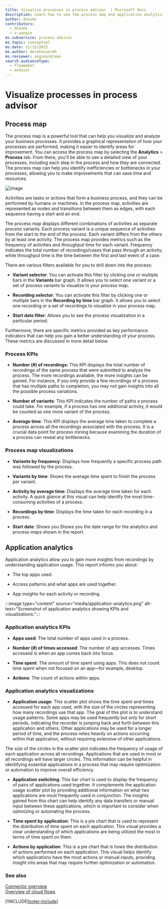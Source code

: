 ```yaml
---
title: Visualize processes in process advisor  | Microsoft Docs
description: Learn how to use the process map and application analytics to gain understanding of app usage and insight into where opportunities for improvement exist.
author: donums
contributors:
  - donums
  - v-aangie 
ms.subservice: process-advisor
ms.topic: conceptual
ms.date: 11/15/2022
ms.author: derahonuorah
ms.reviewer: angieandrews
search.audienceType:
  - flowmaker
  - enduser
---
```


# Visualize processes in process advisor

## Process map

The process map is a powerful tool that can help you visualize and analyze your business processes. It provides a graphical representation of how your processes are performed, making it easier to identify areas for improvement. You can access the process map by selecting the **Analytics** > **Process** tab. From there, you'll be able to see a detailed view of your processes, including each step in the process and how they are connected. The process map can help you identify inefficiencies or bottlenecks in your processes, allowing you to make improvements that can save time and resources.

![image](https://github.com/MicrosoftDocs/power-automate-docs-pr/assets/113051637/3fe3f98c-6418-4679-804b-5c650940b93c)


Activities are tasks or actions that form a business process, and they can be performed by humans or machines. In the process map, activities are represented as nodes and transitions between them as edges, with each sequence having a start and an end.

The process map displays different combinations of activities as separate process variants. Each process variant is a unique sequence of activities from the start to the end of the process. Each variant differs from the others by at least one activity. The process map provides metrics such as the frequency of activities and throughput time for each variant. Frequency indicates the total number of recordings/cases that pass through an activity, while throughput time is the time between the first and last event of a case.

There are various filters available for you to drill down into the process:

- **Variant selector**: You can activate this filter by clicking one or multiple bars in the **Variants** bar graph. It allows you to select one variant or a set of process variants to visualize in your process map.

- **Recording selector**: You can activiate this filter by clicking one or multiple bars in the **Recording by time** bar graph. It allows you to select one recording or a set of recordings to visualize in your process map.

- **Start date filter**: Allows you to see the process visualization in a particular period. 

Furthermore, there are specific metrics provided as key performance indicators that can help you gain a better understanding of your process. These metrics are discussed in more detail below.

### Process KPIs

- **Number (#) of recordings:** This KPI displays the total number of recordings of the same process that were submitted to analyze the process. The more recordings available, the more insights can be gained. For instance, if you only provide a few recordings of a process that has multiple paths to completion, you may not gain insights into all the possible process variations.

- **Number of variants**: This KPI indicates the number of paths a process could take. For example, if a process has one additional activity, it would be counted as one more variant of the process.

- **Average time**: This KPI displays the average time taken to complete a process across all the recordings associated with the process. It is a crucial data point for process mining because examining the duration of a process can reveal any bottlenecks.

### Process map visualizations

- **Variants by frequency**: Displays how frequently a specific process path was followed by the process.

- **Variants by time**: Shows the average time spent to finish the process per variant.

- **Activity by average time**: Displays the average time taken for each activity. A quick glance at this visual can help identify the most time-consuming activities of a process.

- **Recordings by time**: Displays the time taken for each recording in a process.

- **Start date**: Shows you Shows you the date range for the analytics and process maps shown in the report.

## Application analytics

Application analytics allow you to gain more insights from recordings by understanding application usage. This report informs you about:

- The top apps used.

- Access patterns and what apps are used together.

- App insights for each activity or recording.

:::image type="content" source="media/application-analytics.png" alt-text="Screenshot of application analytics showing KPIs and visualizations.":::

### Application analytics KPIs

- **Apps used**: The total number of apps used in a process.

- **Number (#) of times accessed**: The number of app accesses. Times accessed is when an app comes back into focus.

- **Time spent**: The amount of time spent using apps. This does not count time spent when not focused on an app—for example, desktop.

- **Actions**: The count of actions within apps.

### Application analytics visualizations

- **Application usage**: This scatter plot shows the time spent and times accessed for each app used, with the size of the circles representing how many recordings use that app. The goal of this plot is to understand usage patterns. Some apps may be used frequently but only for short periods, indicating the recorder is jumping back and forth between this application and others. Other applications may be used for a longer period of time, and the process relies heavily on actions occurring within that application, without requiring extensive of other applications.

The size of the circles in the scatter plot indicates the frequency of usage of each application across all recordings. Applications that are used in most or all recordings will have larger circles. This information can be helpful in identifying essential applications in a process that may require optimization or automation to improve overall efficiency.

- **Application switching**: This bar chart is used to display the frequency of pairs of applications used together. It complements the application usage scatter plot by providing additional information on what two applications are most frequently used in conjunction. The insights gained from this chart can help identify any data transfers or manual input between these applications, which is important to consider when optimizing or automating the process.

- **Time spent by application**: This is a pie chart that is used to represent the distribution of time spent on each application. This visual provides a clear understanding of which applications are being utilized the most in terms of time spent on them.

- **Actions by application**: This is a pie chart that is hows the distribution of actions performed on each application. This visual helps identify which applications have the most actions or manual inputs, providing insight into areas that may require further optimization or automation.

### See also

[Connector overview](/connectors/connectors)<br/>
[Overview of cloud flows](overview-cloud.md)

[!INCLUDE[footer-include](includes/footer-banner.md)]
